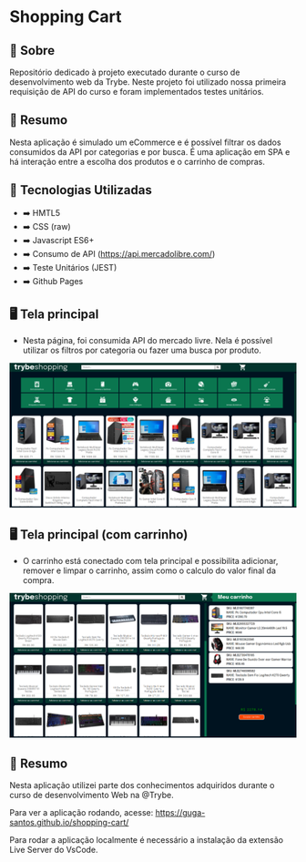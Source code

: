 # Shopping Cart

## :page_with_curl: Sobre

Repositório dedicado à projeto executado durante o curso de desenvolvimento web da Trybe.
Neste projeto foi utilizado nossa primeira requisição de API do curso e foram implementados testes unitários.

## :page_with_curl: Resumo

Nesta aplicação é simulado um eCommerce e é possível filtrar os dados consumidos da API por categorias e por busca. É uma aplicação em SPA e há interação entre a escolha dos produtos e o carrinho de compras.

## :page_with_curl: Tecnologias Utilizadas

* :arrow_right: HMTL5
* :arrow_right: CSS (raw)
* :arrow_right: Javascript ES6+
* :arrow_right: Consumo de API (https://api.mercadolibre.com/)
* :arrow_right: Teste Unitários (JEST)
* :arrow_right: Github Pages

## :desktop_computer: Tela principal

- Nesta página, foi consumida API do mercado livre. Nela é possível utilizar os filtros por categoria ou fazer uma busca por produto.

![Title Screen](./imgs/ShoppingCart(inicial).png)

## :desktop_computer: Tela principal (com carrinho)

- O carrinho está conectado com tela principal e possibilita adicionar, remover e limpar o carrinho, assim como o calculo do valor final da compra.

![Title Screen](./imgs/ShoppingCart(carrinho).png)

## :page_with_curl: Resumo

Nesta aplicação utilizei parte dos conhecimentos adquiridos durante o curso de desenvolvimento Web na @Trybe.

Para ver a aplicação rodando, acesse: https://guga-santos.github.io/shopping-cart/

Para rodar a aplicação localmente é necessário a instalação da extensão Live Server do VsCode.
